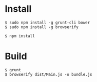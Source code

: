 # Install

    $ sudo npm install -g grunt-cli bower
    $ sudo npm install -g browserify

    $ npm install

# Build

    $ grunt
    $ browserify dist/Main.js -o bundle.js
